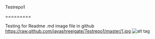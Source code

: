 Testrepo1

=========

Testing for Readme .md image file in github
https://raw.github.com/jayashreeigate/Testrepo1/master/1.jpg
![alt tag](https://raw.github.com/jayashreeigate/Testrepo1/master/1.jpg)

